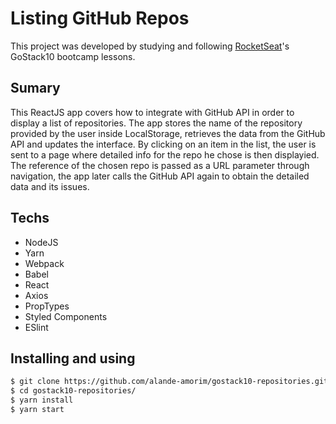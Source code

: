 # Listing GitHub Repos
This project was developed by studying and following [RocketSeat](https://rocketseat.com.br/)'s GoStack10 bootcamp lessons.

## Sumary
This ReactJS app covers how to integrate with GitHub API in order to display a list of repositories.
The app stores the name of the repository provided by the user inside LocalStorage, retrieves the data from the GitHub API and updates the interface.
By clicking on an item in the list, the user is sent to a page where detailed info for the repo he chose  is then displayied. The reference of the chosen repo is passed as a URL parameter through navigation, the app later calls the GitHub API again to obtain the detailed data and its issues.


## Techs
- NodeJS
- Yarn
- Webpack
- Babel
- React
- Axios
- PropTypes
- Styled Components
- ESlint

## Installing and using

```bash
$ git clone https://github.com/alande-amorim/gostack10-repositories.git
$ cd gostack10-repositories/
$ yarn install
$ yarn start
```

